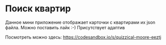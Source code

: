 # Поиск квартир

Данное мини приложение отображает карточки с квартирами их json файла.
Можно поставить лайк :-)
Присутствует адаптив

Посмотреть можно здесь: https://codesandbox.io/s/quizzical-moore-eeztj